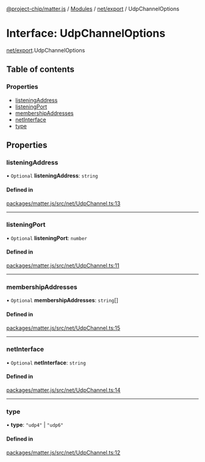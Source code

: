 [@project-chip/matter.js](../README.md) / [Modules](../modules.md) / [net/export](../modules/net_export.md) / UdpChannelOptions

# Interface: UdpChannelOptions

[net/export](../modules/net_export.md).UdpChannelOptions

## Table of contents

### Properties

- [listeningAddress](net_export.UdpChannelOptions.md#listeningaddress)
- [listeningPort](net_export.UdpChannelOptions.md#listeningport)
- [membershipAddresses](net_export.UdpChannelOptions.md#membershipaddresses)
- [netInterface](net_export.UdpChannelOptions.md#netinterface)
- [type](net_export.UdpChannelOptions.md#type)

## Properties

### listeningAddress

• `Optional` **listeningAddress**: `string`

#### Defined in

[packages/matter.js/src/net/UdpChannel.ts:13](https://github.com/project-chip/matter.js/blob/5f71eedebdb9fa54338bde320c311bb359b7455d/packages/matter.js/src/net/UdpChannel.ts#L13)

___

### listeningPort

• `Optional` **listeningPort**: `number`

#### Defined in

[packages/matter.js/src/net/UdpChannel.ts:11](https://github.com/project-chip/matter.js/blob/5f71eedebdb9fa54338bde320c311bb359b7455d/packages/matter.js/src/net/UdpChannel.ts#L11)

___

### membershipAddresses

• `Optional` **membershipAddresses**: `string`[]

#### Defined in

[packages/matter.js/src/net/UdpChannel.ts:15](https://github.com/project-chip/matter.js/blob/5f71eedebdb9fa54338bde320c311bb359b7455d/packages/matter.js/src/net/UdpChannel.ts#L15)

___

### netInterface

• `Optional` **netInterface**: `string`

#### Defined in

[packages/matter.js/src/net/UdpChannel.ts:14](https://github.com/project-chip/matter.js/blob/5f71eedebdb9fa54338bde320c311bb359b7455d/packages/matter.js/src/net/UdpChannel.ts#L14)

___

### type

• **type**: ``"udp4"`` \| ``"udp6"``

#### Defined in

[packages/matter.js/src/net/UdpChannel.ts:12](https://github.com/project-chip/matter.js/blob/5f71eedebdb9fa54338bde320c311bb359b7455d/packages/matter.js/src/net/UdpChannel.ts#L12)
